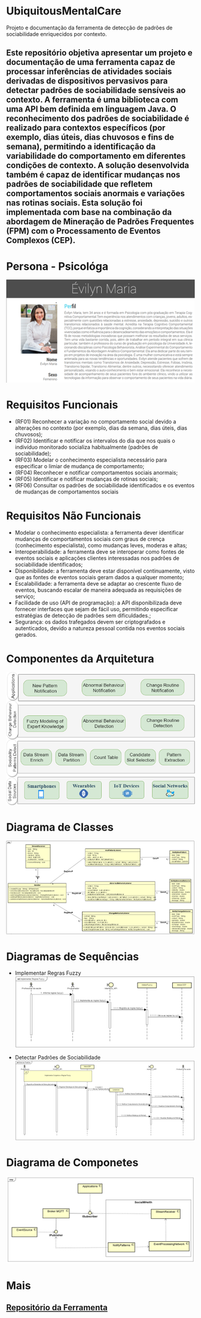 # UbiquitousMentalCare
Projeto e documentação da ferramenta de detecção de padrões de sociabilidade enriquecidos por contexto.

## Este repositório objetiva apresentar um projeto e documentação de uma ferramenta capaz de processar inferências de atividades sociais derivadas de dispositivos pervasivos para detectar padrões de sociabilidade sensíveis ao contexto. A ferramenta é uma biblioteca com uma API bem definida em linguagem Java. O reconhecimento dos padrões de sociabilidade é realizado para contextos específicos (por exemplo, dias úteis, dias chuvosos e fins de semana), permitindo a identificação da variabilidade do comportamento em diferentes condições de contexto. A solução desenvolvida também é capaz de identificar mudanças nos padrões de sociabilidade que refletem comportamentos sociais anormais e variações nas rotinas sociais. Esta solução foi implementada com base na combinação da abordagem de Mineração de Padrões Frequentes (FPM) com o Processamento de Eventos Complexos (CEP). 

# Persona - Psicológa
![Screenshot](persona.png)

# Requisitos Funcionais
- (RF01) Reconhecer a variação no comportamento social devido a alterações no contexto (por exemplo, dias da semana, dias úteis, dias chuvosos); 
- (RF02) Identificar e notificar os intervalos do dia que nos quais o indivíduo monitorado socializa habitualmente (padrões de sociabilidade);
- (RF03) Modelar o conhecimento especialista necessário para especificar o limiar de mudança de comportamento;
- (RF04) Reconhecer e notificar comportamentos sociais anormais;
- (RF05) Identificar e notificar mudanças de rotinas sociais; 
- (RF06) Consultar os padrões de sociabilidade identificados e os eventos de mudanças de comportamentos sociais

# Requisitos Não Funcionais
- Modelar o conhecimento especialista: a ferramenta dever identificar mudanças de comportamentos sociais com graus de crença (conhecimento especialista), como mudanças leves, moderas e altas;
- Interoperabilidade: a ferramenta deve se interoperar como fontes de eventos sociais e aplicações clientes interessadas nos padrões de sociabilidade identificados;
- Disponibilidade: a ferramenta deve estar disponível continuamente, visto que as fontes de eventos sociais geram dados a qualquer momento;
- Escalabilidade: a ferramenta deve se adaptar ao crescente fluxo de eventos, buscando escalar de maneira adequada as requisições de serviço;
- Facilidade de uso (API de programação): a API disponibilizada deve fornecer interfaces que sejam de fácil uso, permitindo especificar estratégias de detecção de padrões sem dificuldades.;
- Segurança: os dados trafegados devem ser criptografados e autenticados, devido a natureza pessoal contida nos eventos sociais gerados.

# Componentes da Arquitetura
![Screenshot](Arquitetura.png)

# Diagrama de Classes
![Screenshot](diagramaClasse.png)

# Diagramas de Sequências
- Implementar Regras Fuzzy
![Screenshot](diagrama_sequencia_fuzzy.png)

- Detectar Padrões de Sociabilidade
![Screenshot](diagrama_sequencia_detc_padrao.png)

# Diagrama de Componetes
![Screenshot](diagramaComponente.png)

# Mais
## [Repositório da Ferramenta](https://github.com/Ivan-Rodrigues/SocialMHealth)
